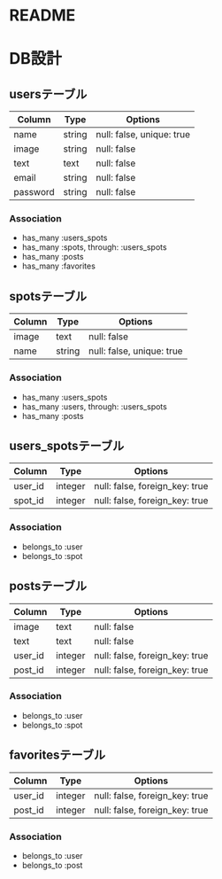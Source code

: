 # README
# DB設計
## usersテーブル
|Column|Type|Options|
|------|----|-------|
|name|string|null: false, unique: true|
|image|string|null: false|
|text|text|null: false|
|email|string|null: false|
|password|string|null: false|
### Association
- has_many :users_spots
- has_many :spots,  through:  :users_spots
- has_many :posts
- has_many :favorites

## spotsテーブル
|Column|Type|Options|
|------|----|-------|
|image|text|null: false|
|name|string|null: false, unique: true|
### Association
- has_many :users_spots
- has_many :users,  through:  :users_spots
- has_many :posts

## users_spotsテーブル
|Column|Type|Options|
|------|----|-------|
|user_id|integer|null: false, foreign_key: true|
|spot_id|integer|null: false, foreign_key: true|
### Association
- belongs_to :user
- belongs_to :spot

## postsテーブル
|Column|Type|Options|
|------|----|-------|
|image|text|null: false|
|text|text|null: false|
|user_id|integer|null: false, foreign_key: true|
|post_id|integer|null: false, foreign_key: true|
### Association
- belongs_to :user
- belongs_to :spot

## favoritesテーブル
|Column|Type|Options|
|------|----|-------|
|user_id|integer|null: false, foreign_key: true|
|post_id|integer|null: false, foreign_key: true|
### Association
- belongs_to :user
- belongs_to :post